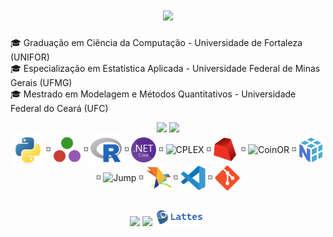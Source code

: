 <h1 align="center">
  <a href="https://git.io/typing-svg">
    <img src="https://readme-typing-svg.herokuapp.com/?lines=E+ai,+Galera!+👋;Tudo+bem+com+vocês+?;Eu+sou+o+José+Victor+!&center=true&size=30">
  </a>
</h1>


🎓 Graduação em Ciência da Computação - Universidade de Fortaleza (UNIFOR) \
🎓 Especialização em Estatística Aplicada - Universidade Federal de Minas Gerais (UFMG) \
🎓 Mestrado em Modelagem e Métodos Quantitativos - Universidade Federal do Ceará (UFC)

<div align="center">
  <a href="https://github.com/josevictor"></a>
  <img height="180em" src="https://github-readme-stats.vercel.app/api?username=josevictor&show_icons=true&theme=tokyonight&include_all_commits=true&count_private=true"/>
  <img height="180em" src="https://github-readme-stats.vercel.app/api/top-langs/?username=josevictor&layout=compact&langs_count=7&theme=tokyonight"/>
</div>
    
<div align="center">
  <img align="center" alt="Python" height="50" width="50" src="https://raw.githubusercontent.com/devicons/devicon/master/icons/python/python-original.svg"/> ◽
  <img align="center" alt="Julia" height="45" width="45" src="https://raw.githubusercontent.com/devicons/devicon/master/icons/julia/julia-original.svg"/> ◽
  <img align="center" alt="Python" height="50" width="50" src="https://raw.githubusercontent.com/devicons/devicon/master/icons/r/r-original.svg"/> ◽ 
  <img align="center" alt="NetCore" height="40" width="40" src="https://github.com/josevictor/josevictor/blob/main/netcore-logo.png"/> ◽
  <img align="center" alt="CPLEX" height="40" width="40" src="https://downloadly.net/wp-content/uploads/2020/03/ILOG-CPLEX.png"/> ◽
  <img align="center" alt="Gurobi" height="40" width="40" src="https://github.com/josevictor/josevictor/blob/main/gurobi-logo.png?raw=true"/> ◽
  <img align="center" alt="CoinOR" height="50" width="50" src="https://www.coin-or.org/images/logo/COIN-OR_2c.png"/> ◽
  <img align="center" alt="Numpy" height="40" width="40" src="https://raw.githubusercontent.com/devicons/devicon/master/icons/numpy/numpy-original.svg"/> ◽
  <img align="center" alt="Jump" height="50" width="50" src="https://jump.dev/JuMP.jl/stable/assets/logo-dark.svg"/> ◽
  <img align="center" alt="Pyomo" height="40" width="40" src="https://github.com/josevictor/josevictor/blob/main/pyomo-logo.png?raw=true"/> ◽
  <img align="center" alt="VScode" height="40" width="40" src="https://raw.githubusercontent.com/devicons/devicon/master/icons/vscode/vscode-original.svg"/> ◽
  <img align="center" alt="Git" height="40" width="40" src="https://raw.githubusercontent.com/devicons/devicon/master/icons/git/git-original.svg"/>
</div>

##

<div align="center">
  <a href = "mailto:jose.victor@edu.unifor.br"><img src="https://img.shields.io/badge/-Gmail-%23333?style=for-the-badge&logo=gmail&logoColor=white" target="_blank"></a>
  <a href="https://www.linkedin.com/in/jos%C3%A9-victor-373511b3" target="_blank"><img src="https://img.shields.io/badge/-LinkedIn-%230077B5?style=for-the-badge&logo=linkedin&logoColor=white" target="_blank"></a>
  <a href="http://lattes.cnpq.br/8803375013496863" target="_blank"><img src="https://github.com/josevictor/josevictor/blob/main/lattes-menor-logo.png" target="_blank"></a> 
</div>
<!--

  https://cdn.gurobi.com/wp-content/plugins/hd_documentations/documentation/9.1/examples/img1.svg
  https://www.coin-or.org/wordpress/wp-content/uploads/2014/08/COINOR.png
  https://downloadly.net/wp-content/uploads/2020/03/ILOG-CPLEX.png
  http://images.squarespace-cdn.com/content/v1/5492d7f4e4b00040889988bd/1419973085209-9127JQ4DLEDQLNVH4FKT/PyomoNewBlueDense.png
  https://jump.dev/JuMP.jl/stable/assets/logo-dark.svg
**josevictor/josevictor** is a ✨ _special_ ✨ repository because its `README.md` (this file) appears on your GitHub profile.

Here are some ideas to get you started:

- 🔭 I’m currently working on ...
- 🌱 I’m currently learning ...
- 👯 I’m looking to collaborate on ...
- 🤔 I’m looking for help with ...
- 💬 Ask me about ...
- 📫 How to reach me: ...
- 😄 Pronouns: ...
- ⚡ Fun fact: ...
-->
